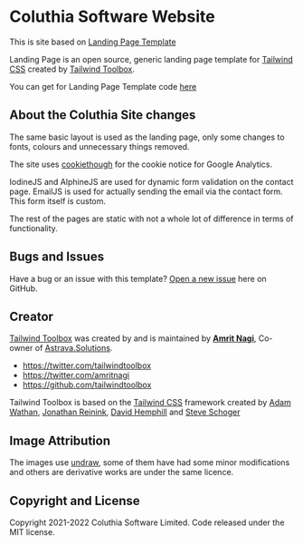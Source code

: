 # Coluthia Software Website

This is site based on [Landing Page Template](https://www.tailwindtoolbox.com/templates/landing-page)

Landing Page is an open source, generic landing page template for [Tailwind CSS](https://tailwindcss.com/) created by [Tailwind Toolbox](https://www.tailwindtoolbox.com/).

You can get for Landing Page Template code [here](https://github.com/tailwindtoolbox/Landing-Page)

## About the Coluthia Site changes

The same basic layout is used as the landing page, only some changes to fonts, colours and unnecessary things removed.

The site uses [cookiethough](https://cookiethough.dev/) for the cookie notice for Google Analytics.

IodineJS and AlphineJS are used for dynamic form validation on the contact page. EmailJS is used for actually sending the email via the contact form. This form itself is custom.

The rest of the pages are static with not a whole lot of difference in terms of functionality.

## Bugs and Issues

Have a bug or an issue with this template? [Open a new issue](https://github.com/Coluthia-Software/coluthia-software.github.io/issues/new) here on GitHub.

## Creator

[Tailwind Toolbox](https://www.tailwindtoolbox.com/) was created by and is maintained by **[Amrit Nagi](https://amritnagi.info/)**, Co-owner of [Astrava.Solutions](https://astrava.solutions).

* https://twitter.com/tailwindtoolbox
* https://twitter.com/amritnagi
* https://github.com/tailwindtoolbox

Tailwind Toolbox is based on the [Tailwind CSS](https://www.tailwindcss.com/) framework created by [Adam Wathan](https://twitter.com/adamwathan), [Jonathan Reinink](https://twitter.com/reinink), [David Hemphill](https://twitter.com/davidhemphill) and [Steve Schoger](https://twitter.com/steveschoger)


## Image Attribution

The images use [undraw](https://undraw.co/), some of them have had some minor modifications and others are derivative works are under the same licence.

## Copyright and License

Copyright 2021-2022 Coluthia Software Limited. Code released under the MIT license.

